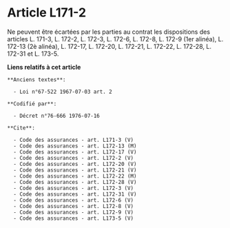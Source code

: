 # Article L171-2

Ne peuvent être écartées par les parties au contrat les dispositions des articles L. 171-3, L. 172-2, L. 172-3, L. 172-6, L.
172-8, L. 172-9 (1er alinéa), L. 172-13 (2è alinéa), L. 172-17, L. 172-20, L. 172-21, L. 172-22, L. 172-28, L. 172-31 et L.
173-5.

**Liens relatifs à cet article**

	**Anciens textes**:

	  - Loi n°67-522 1967-07-03 art. 2

	**Codifié par**:

	  - Décret n°76-666 1976-07-16

	**Cite**:

	  - Code des assurances - art. L171-3 (V)
	  - Code des assurances - art. L172-13 (M)
	  - Code des assurances - art. L172-17 (V)
	  - Code des assurances - art. L172-2 (V)
	  - Code des assurances - art. L172-20 (V)
	  - Code des assurances - art. L172-21 (V)
	  - Code des assurances - art. L172-22 (M)
	  - Code des assurances - art. L172-28 (V)
	  - Code des assurances - art. L172-3 (V)
	  - Code des assurances - art. L172-31 (V)
	  - Code des assurances - art. L172-6 (V)
	  - Code des assurances - art. L172-8 (V)
	  - Code des assurances - art. L172-9 (V)
	  - Code des assurances - art. L173-5 (V)
